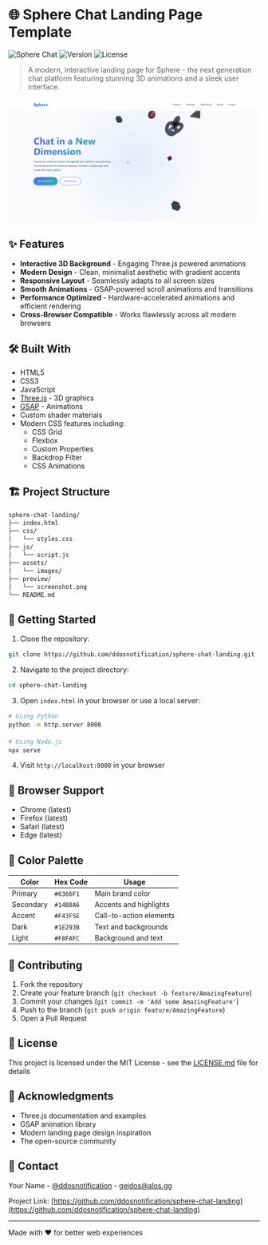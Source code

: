 # 🌐 Sphere Chat Landing Page Template

![Sphere Chat](https://img.shields.io/badge/Status-Live-success)
![Version](https://img.shields.io/badge/Version-1.0.0-blue)
![License](https://img.shields.io/badge/License-MIT-green)

> A modern, interactive landing page for Sphere - the next generation chat platform featuring stunning 3D animations and a sleek user interface.

![Sphere Chat Preview](/preview/screenshot.png)

## ✨ Features

- **Interactive 3D Background** - Engaging Three.js powered animations
- **Modern Design** - Clean, minimalist aesthetic with gradient accents
- **Responsive Layout** - Seamlessly adapts to all screen sizes
- **Smooth Animations** - GSAP-powered scroll animations and transitions
- **Performance Optimized** - Hardware-accelerated animations and efficient rendering
- **Cross-Browser Compatible** - Works flawlessly across all modern browsers

## 🛠️ Built With

- HTML5
- CSS3
- JavaScript
- [Three.js](https://threejs.org/) - 3D graphics
- [GSAP](https://greensock.com/gsap/) - Animations
- Custom shader materials
- Modern CSS features including:
  - CSS Grid
  - Flexbox
  - Custom Properties
  - Backdrop Filter
  - CSS Animations

## 🏗️ Project Structure

```
sphere-chat-landing/
├── index.html
├── css/
│   └── styles.css
├── js/
│   └── script.js
├── assets/
│   └── images/
├── preview/
│   └── screenshot.png
└── README.md
```

## 🚦 Getting Started

1. Clone the repository:
```bash
git clone https://github.com/ddosnotification/sphere-chat-landing.git
```

2. Navigate to the project directory:
```bash
cd sphere-chat-landing
```

3. Open `index.html` in your browser or use a local server:
```bash
# Using Python
python -m http.server 8000

# Using Node.js
npx serve
```

4. Visit `http://localhost:8000` in your browser

## 📱 Browser Support

- Chrome (latest)
- Firefox (latest)
- Safari (latest)
- Edge (latest)

## 🎨 Color Palette

| Color      | Hex Code  | Usage                    |
|------------|-----------|--------------------------|
| Primary    | `#6366F1` | Main brand color        |
| Secondary  | `#14B8A6` | Accents and highlights  |
| Accent     | `#F43F5E` | Call-to-action elements |
| Dark       | `#1E293B` | Text and backgrounds    |
| Light      | `#F8FAFC` | Background and text     |

## 🤝 Contributing

1. Fork the repository
2. Create your feature branch (`git checkout -b feature/AmazingFeature`)
3. Commit your changes (`git commit -m 'Add some AmazingFeature'`)
4. Push to the branch (`git push origin feature/AmazingFeature`)
5. Open a Pull Request

## 📝 License

This project is licensed under the MIT License - see the [LICENSE.md](LICENSE.md) file for details

## 👏 Acknowledgments

- Three.js documentation and examples
- GSAP animation library
- Modern landing page design inspiration
- The open-source community

## 📧 Contact

Your Name - [@ddosnotification](https://t.me/ddosnotification) - gejdos@alos.gg

Project Link: [https://github.com/ddosnotification/sphere-chat-landing](https://github.com/ddosnotification/sphere-chat-landing)

---
Made with ❤️ for better web experiences
